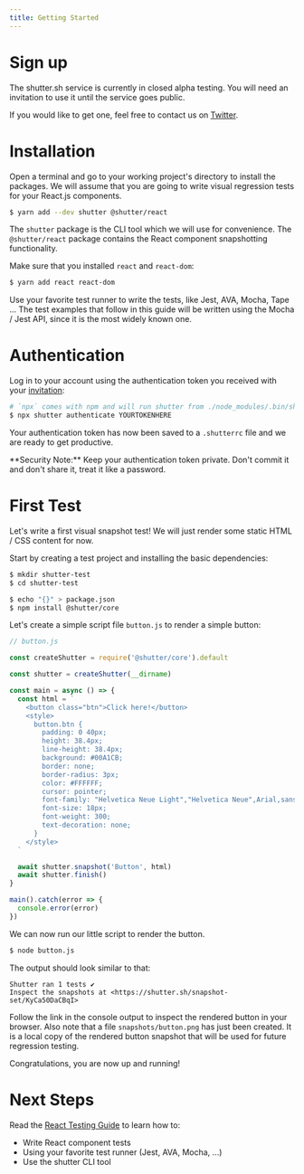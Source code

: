 ```yaml
---
title: Getting Started
---
```



# Sign up

The shutter.sh service is currently in closed alpha testing. You will need an invitation to use it until the service goes public.

If you would like to get one, feel free to contact us on [Twitter](https://twitter.com/shuttersh).


# Installation

Open a terminal and go to your working project's directory to install the packages. We will assume that you are going to write visual regression tests for your React.js components.

```sh
$ yarn add --dev shutter @shutter/react
```

The `shutter` package is the CLI tool which we will use for convenience. The `@shutter/react` package contains the React component snapshotting functionality.

Make sure that you installed `react` and `react-dom`:

```sh
$ yarn add react react-dom
```

Use your favorite test runner to write the tests, like Jest, AVA, Mocha, Tape ... The test examples that follow in this guide will be written using the Mocha / Jest API, since it is the most widely known one.


# Authentication

Log in to your account using the authentication token you received with your [invitation](#sign-up):

```sh
# `npx` comes with npm and will run shutter from ./node_modules/.bin/shutter
$ npx shutter authenticate YOURTOKENHERE
```

Your authentication token has now been saved to a `.shutterrc` file and we are ready to get productive.

<div class="alert alert-warning" markdown="1">
**Security Note:** Keep your authentication token private. Don't commit it and don't share it, treat it like a password.
</div>


# First Test

Let's write a first visual snapshot test! We will just render some static HTML / CSS content for now.

Start by creating a test project and installing the basic dependencies:

```sh
$ mkdir shutter-test
$ cd shutter-test

$ echo "{}" > package.json
$ npm install @shutter/core
```

Let's create a simple script file `button.js` to render a simple button:

```js
// button.js

const createShutter = require('@shutter/core').default

const shutter = createShutter(__dirname)

const main = async () => {
  const html = `
    <button class="btn">Click here!</button>
    <style>
      button.btn {
        padding: 0 40px;
        height: 38.4px;
        line-height: 38.4px;
        background: #00A1CB;
        border: none;
        border-radius: 3px;
        color: #FFFFFF;
        cursor: pointer;
        font-family: "Helvetica Neue Light","Helvetica Neue",Arial,sans-serif;
        font-size: 18px;
        font-weight: 300;
        text-decoration: none;
      }
    </style>
  `

  await shutter.snapshot('Button', html)
  await shutter.finish()
}

main().catch(error => {
  console.error(error)
})
```

We can now run our little script to render the button.

```sh
$ node button.js
```

The output should look similar to that:

```
Shutter ran 1 tests ✔
Inspect the snapshots at <https://shutter.sh/snapshot-set/KyCa50DaCBqI>
```

Follow the link in the console output to inspect the rendered button in your browser. Also note that a file `snapshots/button.png` has just been created. It is a local copy of the rendered button snapshot that will be used for future regression testing.

Congratulations, you are now up and running!


# Next Steps

Read the [React Testing Guide](./react-tests) to learn how to:

* Write React component tests
* Using your favorite test runner (Jest, AVA, Mocha, ...)
* Use the shutter CLI tool
